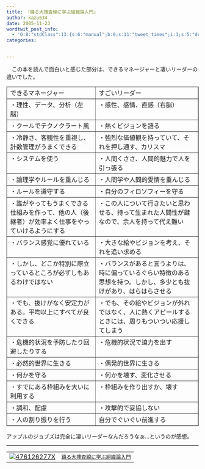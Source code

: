 ```yaml
---
title: 『踊る大捜査線に学ぶ組織論入門』
author: kazu634
date: 2005-11-23
wordtwit_post_info:
  - 'O:8:"stdClass":13:{s:6:"manual";b:0;s:11:"tweet_times";i:1;s:5:"delay";i:0;s:7:"enabled";i:1;s:10:"separation";s:2:"60";s:7:"version";s:3:"3.7";s:14:"tweet_template";b:0;s:6:"status";i:2;s:6:"result";a:0:{}s:13:"tweet_counter";i:2;s:13:"tweet_log_ids";a:1:{i:0;i:2201;}s:9:"hash_tags";a:0:{}s:8:"accounts";a:1:{i:0;s:7:"kazu634";}}'
categories:


---
```

<div class="section">
<p>
    　この本を読んで面白いと感じた部分は、できるマネージャーと凄いリーダーの違いでした。
</p>
  
<p>
<center>
</center>
</p>
  
<table cellspacing="0" cellpadding="2" border="1">
<tr valign="top">
<td>
        できるマネージャー
</td>
      
<td>
        すごいリーダー
</td>
</tr>
    
<tr valign="top">
<td>
        ・理性、データ、分析（左脳）
</td>
      
<td>
        ・感性、感情、直感（右脳）
</td>
</tr>
    
<tr valign="top">
<td>
        ・クールでテクノクラート風
</td>
      
<td>
        ・熱くビジョンを語る
</td>
</tr>
    
<tr valign="top">
<td>
        ・冷静さ、客観性を重視し、計数管理がうまくできる
</td>
      
<td>
        ・強烈な価値観を持っていて、それを押し通す、カリスマ
</td>
</tr>
    
<tr valign="top">
<td>
        ・システムを使う
</td>
      
<td>
        ・人間くささ、人間的魅力で人を引っ張る
</td>
</tr>
    
<tr valign="top">
<td>
        ・論理学やルールを重んじる
</td>
      
<td>
        ・人間学や人間的愛情を重んじる
</td>
</tr>
    
<tr valign="top">
<td>
        ・ルールを遵守する
</td>
      
<td>
        ・自分のフィロソフィーを守る
</td>
</tr>
    
<tr valign="top">
<td>
        ・誰がやってもうまくできる仕組みを作って、他の人（後継者）が効率よく仕事をやっていけるようにする
</td>
      
<td>
        ・この人について行きたいと思わせる、持って生まれた人間性が鍵なので、余人を持って代え難い
</td>
</tr>
    
<tr valign="top">
<td>
        ・バランス感覚に優れている
</td>
      
<td>
        ・大きな絵やビジョンを考え、それを追い求める
</td>
</tr>
    
<tr valign="top">
<td>
        ・しかし、どこか特別に際立っているところが必ずしもあるわけではない
</td>
      
<td>
        ・バランスがあると言うよりは、時に偏っているぐらい特徴のある思想を持つ。しかし、多少とも抜けがあり、はらはらさせる
</td>
</tr>
    
<tr valign="top">
<td>
        ・でも、抜けがなく安定力がある。平均以上にすべてが良くできる
</td>
      
<td>
        ・でも、その絵やビジョンが外れではなく、人に熱くアピールするときには、周りもついつい応援してしまう
</td>
</tr>
    
<tr valign="top">
<td>
        ・危機的状況を予防したり回避したりする
</td>
      
<td>
        ・危機的状況で迫力を出す
</td>
</tr>
    
<tr valign="top">
<td>
        ・必然的世界に生きる
</td>
      
<td>
        ・偶発的世界に生きる
</td>
</tr>
    
<tr valign="top">
<td>
        ・何かを守る
</td>
      
<td>
        ・何かを壊す、変化させる
</td>
</tr>
    
<tr valign="top">
<td>
        ・すでにある枠組みを大いに利用する
</td>
      
<td>
        ・枠組みを作り出すか、壊す
</td>
</tr>
    
<tr valign="top">
<td>
        ・調和、配慮
</td>
      
<td>
        ・攻撃的で妥協しない
</td>
</tr>
    
<tr valign="top">
<td>
        ・人の割り振りを行う
</td>
      
<td>
        自分でぐいぐい前進する
</td>
</tr>
</table></p> 
  
<p>
    アップルのジョブズは完全に凄いリーダーなんだろうなぁ…というのが感想。
</p>
  
<hr />
  
<p>
<table cellpadding="5" border="0">
<tr>
<td valign="top">
<a href="https://www.amazon.co.jp/exec/obidos/ASIN/476126277X/goodpic-22/ref=nosim/" onclick="__gaTracker('send', 'event', 'outbound-article', 'https://www.amazon.co.jp/exec/obidos/ASIN/476126277X/goodpic-22/ref=nosim/', '');" target="_blank"><img alt="476126277X" src="http://images.amazon.com/images/P/476126277X.01._SCMZZZZZZZ_.jpg" border="0" /></a>
</td>
        
<td valign="top">
<font size="-1"><a href="https://www.amazon.co.jp/exec/obidos/ASIN/476126277X/goodpic-22/ref=nosim/" onclick="__gaTracker('send', 'event', 'outbound-article', 'https://www.amazon.co.jp/exec/obidos/ASIN/476126277X/goodpic-22/ref=nosim/', '踊る大捜査線に学ぶ組織論入門');" target="_blank">踊る大捜査線に学ぶ組織論入門</a></font>
</td>
</tr>
</table></div>
